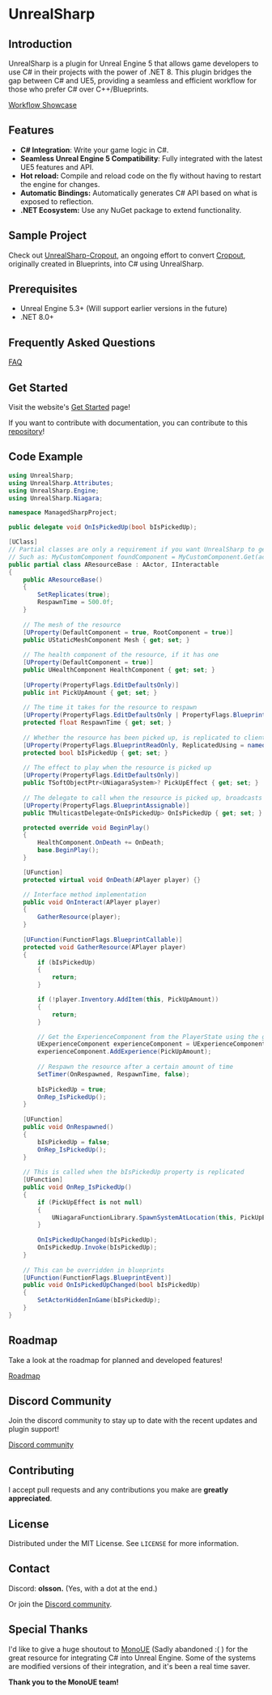 # UnrealSharp

## Introduction
UnrealSharp is a plugin for Unreal Engine 5 that allows game developers to use C# in their projects with the power of .NET 8. This plugin bridges the gap between C# and UE5, providing a seamless and efficient workflow for those who prefer C# over C++/Blueprints.

[Workflow Showcase](https://www.youtube.com/watch?v=NdbiysPTztA)

## Features
- **C# Integration**: Write your game logic in C#.
- **Seamless Unreal Engine 5 Compatibility**: Fully integrated with the latest UE5 features and API.
- **Hot reload:** Compile and reload code on the fly without having to restart the engine for changes.
- **Automatic Bindings:** Automatically generates C# API based on what is exposed to reflection.
- **.NET Ecosystem:** Use any NuGet package to extend functionality.

## Sample Project

Check out [UnrealSharp-Cropout](https://github.com/UnrealSharp/UnrealSharp-Cropout/tree/main), an ongoing effort to convert [Cropout](https://www.unrealengine.com/en-US/blog/cropout-casual-rts-game-sample-project), originally created in Blueprints, into C# using UnrealSharp. 

## Prerequisites
- Unreal Engine 5.3+ (Will support earlier versions in the future)
- .NET 8.0+

## Frequently Asked Questions

[FAQ](https://www.unrealsharp.com/faq)

## Get Started

Visit the website's [Get Started](https://www.unrealsharp.com/getting-started/quickstart) page!

If you want to contribute with documentation, you can contribute to this [repository](https://github.com/UnrealSharp/unrealsharp.github.io)!

## Code Example

```c#
using UnrealSharp;
using UnrealSharp.Attributes;
using UnrealSharp.Engine;
using UnrealSharp.Niagara;

namespace ManagedSharpProject;

public delegate void OnIsPickedUp(bool bIsPickedUp);

[UClass]
// Partial classes are only a requirement if you want UnrealSharp to generate helper methods.
// Such as: MyCustomComponent foundComponent = MyCustomComponent.Get(actorReference);
public partial class AResourceBase : AActor, IInteractable
{
    public AResourceBase()
    {
        SetReplicates(true);
        RespawnTime = 500.0f;
    }
    
    // The mesh of the resource
    [UProperty(DefaultComponent = true, RootComponent = true)]
    public UStaticMeshComponent Mesh { get; set; }
    
    // The health component of the resource, if it has one
    [UProperty(DefaultComponent = true)]
    public UHealthComponent HealthComponent { get; set; }
    
    [UProperty(PropertyFlags.EditDefaultsOnly)]
    public int PickUpAmount { get; set; }
    
    // The time it takes for the resource to respawn
    [UProperty(PropertyFlags.EditDefaultsOnly | PropertyFlags.BlueprintReadOnly)]
    protected float RespawnTime { get; set; }
    
    // Whether the resource has been picked up, is replicated to clients.
    [UProperty(PropertyFlags.BlueprintReadOnly, ReplicatedUsing = nameof(OnRep_IsPickedUp))]
    protected bool bIsPickedUp { get; set; }
    
    // The effect to play when the resource is picked up
    [UProperty(PropertyFlags.EditDefaultsOnly)]
    public TSoftObjectPtr<UNiagaraSystem>? PickUpEffect { get; set; }
    
    // The delegate to call when the resource is picked up, broadcasts on clients too.
    [UProperty(PropertyFlags.BlueprintAssignable)]
    public TMulticastDelegate<OnIsPickedUp> OnIsPickedUp { get; set; }

    protected override void BeginPlay()
    {
        HealthComponent.OnDeath += OnDeath;
        base.BeginPlay();
    }

    [UFunction]
    protected virtual void OnDeath(APlayer player) {}

    // Interface method implementation
    public void OnInteract(APlayer player)
    {
        GatherResource(player);
    }
    
    [UFunction(FunctionFlags.BlueprintCallable)]
    protected void GatherResource(APlayer player)
    {
        if (bIsPickedUp)
        {
            return;
        }

        if (!player.Inventory.AddItem(this, PickUpAmount))
        {
            return;
        }

        // Get the ExperienceComponent from the PlayerState using the generated helper methods.
        UExperienceComponent experienceComponent = UExperienceComponent.Get(player.PlayerState);
        experienceComponent.AddExperience(PickUpAmount);
        
        // Respawn the resource after a certain amount of time
        SetTimer(OnRespawned, RespawnTime, false);
        
        bIsPickedUp = true;
        OnRep_IsPickedUp();
    }
    
    [UFunction]
    public void OnRespawned()
    {
        bIsPickedUp = false;
        OnRep_IsPickedUp();
    }
    
    // This is called when the bIsPickedUp property is replicated
    [UFunction]
    public void OnRep_IsPickedUp()
    {
        if (PickUpEffect is not null)
        {
            UNiagaraFunctionLibrary.SpawnSystemAtLocation(this, PickUpEffect, GetActorLocation(), GetActorRotation());
        }
        
        OnIsPickedUpChanged(bIsPickedUp);
        OnIsPickedUp.Invoke(bIsPickedUp);
    }
    
    // This can be overridden in blueprints
    [UFunction(FunctionFlags.BlueprintEvent)]
    public void OnIsPickedUpChanged(bool bIsPickedUp)
    {
        SetActorHiddenInGame(bIsPickedUp);
    }
}
```

## Roadmap
Take a look at the roadmap for planned and developed features!

[Roadmap](https://github.com/orgs/UnrealSharp/projects/3)

## Discord Community 
Join the discord community to stay up to date with the recent updates and plugin support!

[Discord community](https://discord.gg/HQuJUYFxeV)

## Contributing
I accept pull requests and any contributions you make are **greatly appreciated**.

## License
Distributed under the MIT License. See `LICENSE` for more information.

## Contact
Discord: **olsson.** (Yes, with a dot at the end.)

Or join the [Discord community](https://discord.gg/HQuJUYFxeV).

## Special Thanks
I'd like to give a huge shoutout to [MonoUE](https://mono-ue.github.io/) (Sadly abandoned :( ) for the great resource for integrating C# into Unreal Engine. Some of the systems are modified versions of their integration, and it's been a real time saver. 

**Thank you to the MonoUE team!**

